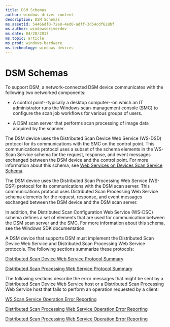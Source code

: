 ```yaml
---
title: DSM Schemas
author: windows-driver-content
description: DSM Schemas
ms.assetid: 54466df0-72e8-4ed0-adff-3d54cdf628bf
ms.author: windowsdriverdev
ms.date: 04/20/2017
ms.topic: article
ms.prod: windows-hardware
ms.technology: windows-devices
---
```


# DSM Schemas


To support DSM, a network-connected DSM device communicates with the following two networked components:

-   A control point--typically a desktop computer--on which an IT administrator runs the Windows scan-management console (SMC) to configure the scan job workflows for various groups of users.

-   A DSM scan server that performs scan processing of image data acquired by the scanner.

The DSM device uses the Distributed Scan Device Web Service (WS-DSD) protocol for its communications with the SMC on the control point. This communications protocol uses a subset of the schema elements in the WS-Scan Service schema for the request, response, and event messages exchanged between the DSM device and the control point. For more information about this schema, see [Web Services on Devices Scan Service Schema](https://msdn.microsoft.com/library/windows/hardware/ff547963).

The DSM device uses the Distributed Scan Processing Web Service (WS-DSP) protocol for its communications with the DSM scan server. This communications protocol uses Distributed Scan Processing Web Service schema elements for the request, response, and event messages exchanged between the DSM device and the DSM scan server.

In addition, the Distributed Scan Configuration Web Service (WS-DSC) schema defines a set of elements that are used for communication between the DSM scan server and the SMC. For more information about this schema, see the Windows SDK documentation.

A DSM device that supports DSM must implement the Distributed Scan Device Web Service and Distributed Scan Processing Web Service protocols. The following sections summarize these protocols:

[Distributed Scan Device Web Service Protocol Summary](distributed-scan-device-web-service-protocol-summary.md)

[Distributed Scan Processing Web Service Protocol Summary](distributed-scan-processing-web-service-protocol-summary.md)

The following sections describe the error messages that might be sent by a Distributed Scan Device Web Service host or a Distributed Scan Processing Web Service host that fails to perform an operation requested by a client:

[WS Scan Service Operation Error Reporting](https://msdn.microsoft.com/library/windows/hardware/ff553401)

[Distributed Scan Processing Web Service Operation Error Reporting](distributed-scan-processing-web-service-operation-error-reporting.md)

[Distributed Scan Processing Web Service Operation Error Reporting](distributed-scan-processing-web-service-operation-error-reporting.md)

 

 




